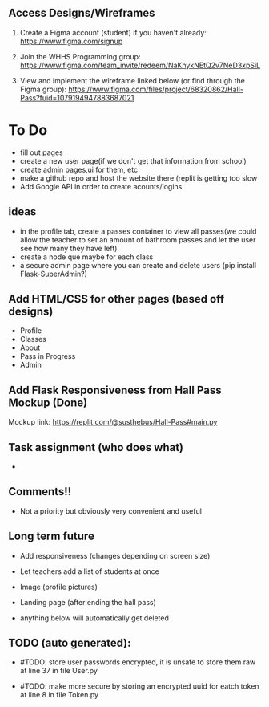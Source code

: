## Access Designs/Wireframes
1. Create a Figma account (student) if you haven't already: https://www.figma.com/signup

2. Join the WHHS Programming group: https://www.figma.com/team_invite/redeem/NaKnykNEtQ2v7NeD3xpSiL
  
3. View and implement the wireframe linked below (or find through the Figma group):
https://www.figma.com/files/project/68320862/Hall-Pass?fuid=1079194947883687021

# To Do
- fill out pages
- create a new user page(if we don't get that information from school)
- create admin pages,ui for them, etc
- make a github repo and host the website there (replit is getting too slow
- Add Google API in order to create acounts/logins

## ideas
- in the profile tab, create a passes container to view all passes(we could allow the teacher to set an amount of bathroom passes and let the user see how many they have left)
- create a node que maybe for each class
- a secure admin page where you can create and delete users (pip install Flask-SuperAdmin?)


## Add HTML/CSS for other pages (based off designs)
- Profile
- Classes
- About
- Pass in Progress
- Admin

## Add Flask Responsiveness from Hall Pass Mockup (Done)
Mockup link: https://replit.com/@susthebus/Hall-Pass#main.py


## Task assignment (who does what)
- 

## Comments!!
- Not a priority but obviously very convenient and useful

## Long term future
- Add responsiveness (changes depending on screen size)
- Let teachers add a list of students at once
- Image (profile pictures)
- Landing page (after ending the hall pass)

- anything below will automatically get deleted

## TODO (auto generated):
- #TODO:  store user passwords encrypted, it is unsafe to store them raw  at line 37 in file User.py

- #TODO:  make more secure by storing an encrypted uuid for eatch token  at line 8 in file Token.py

